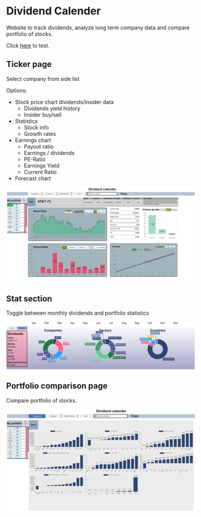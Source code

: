 # Dividend Calender

Website to track dividends, analyze long term company data and compare portfolio of stocks.

Click [here](https://zxq0t.csb.app/) to test.

## Ticker page 
Select company from side list

Options:
* Stock price chart dividends/insider data
    * Dividends yield history
    * Insider buy/sell
* Statistics
    * Stock info
    * Growth rates
* Earnings chart
    * Payout ratio
    * Earnings / dividends
    * PE-Ratio
    * Earnings Yield
    * Current Ratio
* Forecast chart

![Markdown](./public/tickerInfoSection.jpg)

## Stat section
Toggle between monthly dividends and portfolio statistics


![Markdown](./public/statSection.jpg)

## Portfolio comparison page

Compare portfolio of stocks.

![Markdown](./public/comparisonPage.jpg)





